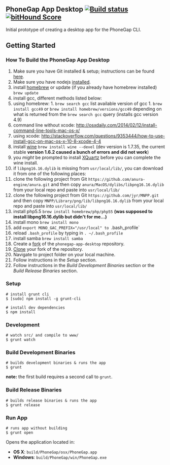 ## PhoneGap App Desktop [![Build status][buildbox-img]][buildbox-url] [![bitHound Score][bithound-img]][bithound-url]

Initial prototype of creating a desktop app for the PhoneGap CLI.

## Getting Started

### How To Build the PhoneGap App Desktop

1. Make sure you have Git installed & setup; instructions can be found [here](https://help.github.com/articles/set-up-git/).
2. Make sure you have nodejs [installed](http://nodejs.org/). 
3. install [homebrew](http://brew.sh/) or update (if you already have homebrew installed) `brew update`
4. install gcc, different methods listed below:
  1. using homebrew:
    1. `brew search gcc` list available version of gcc
    1. `brew install gcc49` or `brew install homebrew/versions/gcc49` depending on what is returned from the `brew search gcc` query (installs gcc version 4.9)
  1. command line without xcode: http://osxdaily.com/2014/02/12/install-command-line-tools-mac-os-x/
  1. using xcode: http://stackoverflow.com/questions/9353444/how-to-use-install-gcc-on-mac-os-x-10-8-xcode-4-4
5. install [wine](http://www.winehq.org) `brew install wine --devel` (dev version is 1.7.35, the current stable __version 1.6.2 caused a bunch of errors and did not work__)
6. you _might_ be prompted to install [XQuartz](http://xquartz.macosforge.org/landing/) before you can complete the wine install.
7. if `libpng16.16.dylib` is missing from `usr/local/lib/`, you can download it from one of the following places:
  1. clone the following project from Git `https://github.com/anura-engine/anura.git` and then copy `anura/MacOS/dylibs/libpng16.16.dylib` from your local repo and paste into `usr/local/lib/`
  1. clone the following project from Git `https://github.com/jyr/MNPP.git` and then copy `MNPP/Library/png/lib/libpng16.16.dylib` from your local repo and paste into `usr/local/lib/`
  1. install php5.5 `brew install homebrew/php/php55` __(was supposed to install libpng16.16.dylib but didn't for me...)__ 
8. install mono `brew install mono`
9. add `export MONO_GAC_PREFIX="/usr/local" to `.bash_profile`
10. reload `.bash_profile` by typing in `. ~/.bash_profile`
11. install samba `brew install samba`
12. Create a [fork](https://help.github.com/articles/fork-a-repo/) of the `phonegap-app-desktop` repository.
13. [Clone](https://help.github.com/articles/fork-a-repo/#step-2-create-a-local-clone-of-your-fork) your fork of the repository.
14. Navigate to project folder on your local machine.
15. Follow instructions in the _Setup_ section.
16. Follow instructions in the _Build Development Binaries_ section or the _Build Release Binaries_ section.

### Setup

    # install grunt cli
    $ [sudo] npm install -g grunt-cli

    # install dev dependencies
    $ npm install

### Development

    # watch src/ and compile to www/
    $ grunt watch

### Build Development Binaries

    # builds development binaries & runs the app
    $ grunt

__note:__ the first build requires a second call to `grunt`.

### Build Release Binaries

    # builds release binaries & runs the app
    $ grunt release

### Run App

    # runs app without building
    $ grunt open

Opens the application located in:

  - __OS X__: `build/PhoneGap/osx/PhoneGap.app`
  - __Windows__: `build/PhoneGap/win/PhoneGap.exe`

[buildbox-img]: https://badge.buildbox.io/d5b26a9e3bc79e808d8cdb483ee14d45d371c9f41bd8371c3b.svg?branch=master
[buildbox-url]: https://buildbox.io/phonegap/phonegap-desktop
[bithound-img]: https://www.bithound.io/github/phonegap/phonegap-app-desktop/badges/score.svg
[bithound-url]: https://www.bithound.io/github/phonegap/phonegap-app-desktop

